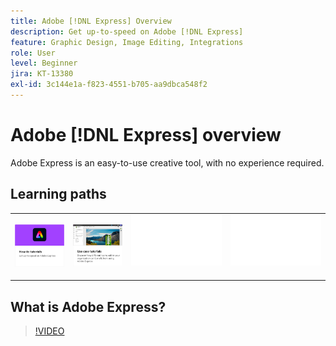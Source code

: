 ```yaml
---
title: Adobe [!DNL Express] Overview
description: Get up-to-speed on Adobe [!DNL Express]
feature: Graphic Design, Image Editing, Integrations
role: User
level: Beginner
jira: KT-13380
exl-id: 3c144e1a-f823-4551-b705-aa9dbca548f2
---
```

# Adobe [!DNL Express] overview

Adobe Express is an easy-to-use creative tool, with no experience required. 

## Learning paths

<table style="table-layout:fixed">
<tr>
   <td>
      <a href="overview-express-how-to.md">
         <img alt="Adobe Express How-to Tutorials" src="assets/how-to-tutorials.png" />
      </a>
  </td>
  <td>
      <a href="overview-express-use-case-tutorials.md">
         <img alt="Adobe Express-use-case tutorials" src="assets/use-case-tutorials.png" />
      </a>
   </td>
   <td>
    <img alt="Spacer" src="../assets/Whitespacer.png" />
    <div>
    <br>
  </td>
  <td>
    <img alt="Spacer" src="../assets/Whitespacer.png" />
    <div>
    <br>
  </td>
</tr>
</table>

## What is Adobe Express?

>[!VIDEO](https://video.tv.adobe.com/v/3420225?quality=12&learn=on&hidetitle=true)
